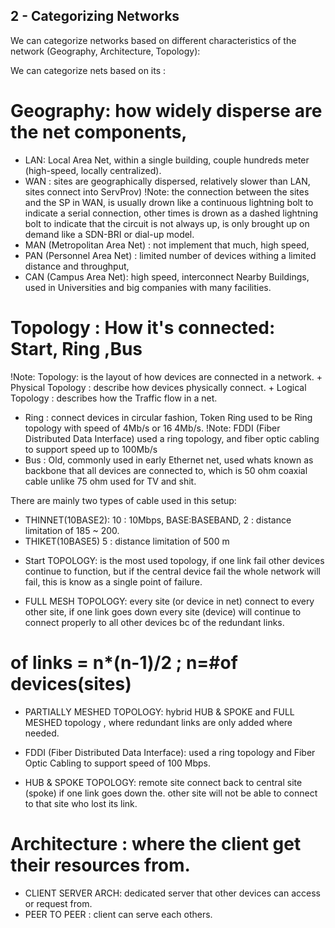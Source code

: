 ## 2 - Categorizing Networks
We can categorize networks based on different characteristics of the network (Geography, Architecture, Topology):

We can categorize nets based on its :
# Geography: how widely disperse are the net components, 
+ LAN: Local Area Net, within a single building, couple hundreds meter (high-speed, locally centralized).
+ WAN : sites are geographically dispersed, relatively slower than LAN, sites connect into ServProv)
!Note: the connection between the sites and the SP in WAN, is usually drown like a continuous lightning bolt to indicate a serial connection, other times is drown as a dashed lightning bolt to indicate that the circuit is not always up, is only brought up on demand like a SDN-BRI or dial-up model.
+ MAN (Metropolitan Area Net) : not implement that much, high speed,
+ PAN (Personnel Area Net) : limited number of devices withing a limited distance and throughput,
+ CAN (Campus Area Net): high speed, interconnect Nearby Buildings, used in Universities and  big companies with many facilities.

# Topology : How it's connected: Start, Ring ,Bus
!Note: Topology: is the layout of how devices are connected in a network.
	+ Physical Topology : describe how devices physically connect.
	+ Logical Topology : describes how the Traffic flow in a net.

+ Ring : connect devices in circular fashion, Token Ring used to be Ring topology with speed of 4Mb/s or 16 4Mb/s.
!Note: FDDI (Fiber Distributed Data Interface) used a ring topology, and fiber optic cabling to support speed up to 100Mb/s
+ Bus : Old, commonly used in early Ethernet net, used whats known as backbone that all devices are connected to, which is 50 ohm coaxial cable unlike 75 ohm used for TV and shit. 

There are mainly two types of cable used in this setup:
+ THINNET(10BASE2): 
	10 : 10Mbps, BASE:BASEBAND,
	2 : distance limitation of 185 ~ 200.
+ THIKET(10BASE5)
	5 : distance limitation of 500 m

- Start TOPOLOGY: is the most used topology, if one link fail other devices continue to function, but if the central device fail the whole network will fail, this is know as a single point of failure.

- FULL MESH TOPOLOGY: every site (or device in net) connect to every other site, if one link goes down every site (device) will continue to connect properly to all other devices bc of the redundant links.
# of links = n*(n-1)/2 ; n=#of devices(sites)

- PARTIALLY MESHED TOPOLOGY: hybrid HUB & SPOKE and FULL MESHED topology , where redundant links are only added where needed.

- FDDI (Fiber Distributed Data Interface):
used a ring topology and Fiber Optic Cabling to support speed of 100 Mbps.

- HUB & SPOKE TOPOLOGY: remote site connect back to central site (spoke) if one link goes down the. other site will not be able to connect to that site who lost its link.

# Architecture : where the client get their resources from.
+ CLIENT SERVER ARCH: dedicated server that other devices can access or request from.
+ PEER TO PEER : client can serve each others.
